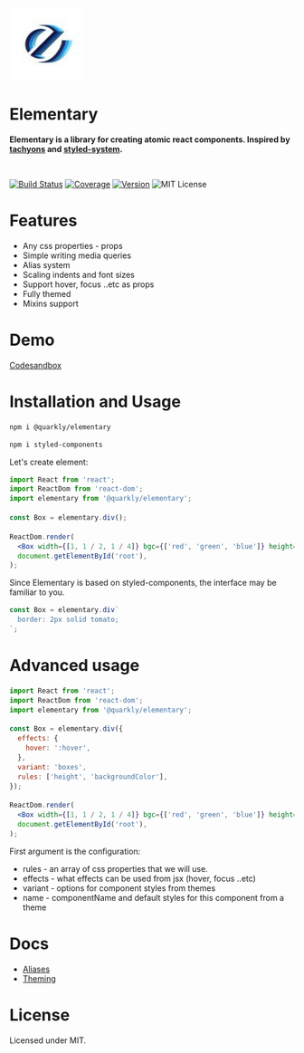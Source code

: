 <p>
  <img width="130" src="docs/elementary-logo.jpg">
</p>
<h1> Elementary </h1>
<p>
  <b>Elementary is a library for creating atomic react components. 
Inspired by <a href="http://tachyons.io/" target="_blank">tachyons</a> and <a href="https://github.com/styled-system/styled-system" target="_blank">styled-system</a>.</b>
</p>
<br>

[![Build Status][badge]][travis]
[![Coverage][coverage-badge]][coverage]
[![Version][version-badge]][npm]
![MIT License][license]

<!-- ![size][] -->

[badge]: https://flat.badgen.net/travis/quarkly/elementary/master
[travis]: https://travis-ci.com/quarkly/elementary
[coverage-badge]: https://flat.badgen.net/codecov/c/github/quarkly/elementary
[coverage]: https://codecov.io/github/quarkly/elementary
[version-badge]: https://flat.badgen.net/npm/v/@quarkly/elementary
[npm]: https://npmjs.com/package/@quarkly/elementary
[license]: https://flat.badgen.net/badge/license/MIT/blue

<!-- [size]: https://flat.badgen.net/packagephobia/min/@quarkly/elementary -->

# Features

- Any css properties - props
- Simple writing media queries
- Alias ​​system
- Scaling indents and font sizes
- Support hover, focus ..etc as props
- Fully themed
- Mixins support

# Demo

[Codesandbox](https://codesandbox.io/embed/quarklyelementary-demo-jplhn)

# Installation and Usage

```sh
npm i @quarkly/elementary
```

```sh
npm i styled-components
```

Let's create element:

```jsx
import React from 'react';
import ReactDom from 'react-dom';
import elementary from '@quarkly/elementary';

const Box = elementary.div();

ReactDom.render(
  <Box width={[1, 1 / 2, 1 / 4]} bgc={['red', 'green', 'blue']} height="300px" />,
  document.getElementById('root'),
);
```

Since Elementary is based on styled-components, the interface may be familiar to you. <br>

```jsx
const Box = elementary.div`
  border: 2px solid tomato;
`;
```

# Advanced usage

```jsx
import React from 'react';
import ReactDom from 'react-dom';
import elementary from '@quarkly/elementary';

const Box = elementary.div({
  effects: {
    hover: ':hover',
  },
  variant: 'boxes',
  rules: ['height', 'backgroundColor'],
});

ReactDom.render(
  <Box width={[1, 1 / 2, 1 / 4]} bgc={['red', 'green', 'blue']} height="300px" />,
  document.getElementById('root'),
);
```

First argument is the configuration:

- rules - an array of css properties that we will use.
- effects - what effects can be used from jsx (hover, focus ..etc)
- variant - options for component styles from themes
- name - componentName and default styles for this component from a theme

# Docs

- [Aliases](docs/aliases.md)
- [Theming](docs/theming.md)

# License

Licensed under MIT.

